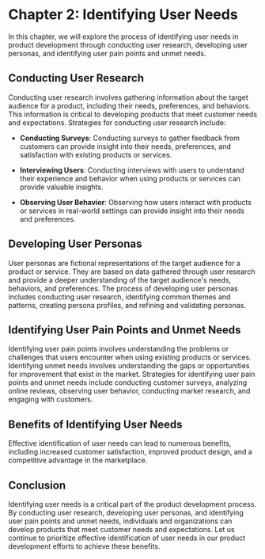 Chapter 2: Identifying User Needs
=================================

In this chapter, we will explore the process of identifying user needs in product development through conducting user research, developing user personas, and identifying user pain points and unmet needs.

Conducting User Research
------------------------

Conducting user research involves gathering information about the target audience for a product, including their needs, preferences, and behaviors. This information is critical to developing products that meet customer needs and expectations. Strategies for conducting user research include:

* **Conducting Surveys**: Conducting surveys to gather feedback from customers can provide insight into their needs, preferences, and satisfaction with existing products or services.

* **Interviewing Users**: Conducting interviews with users to understand their experience and behavior when using products or services can provide valuable insights.

* **Observing User Behavior**: Observing how users interact with products or services in real-world settings can provide insight into their needs and preferences.

Developing User Personas
------------------------

User personas are fictional representations of the target audience for a product or service. They are based on data gathered through user research and provide a deeper understanding of the target audience's needs, behaviors, and preferences. The process of developing user personas includes conducting user research, identifying common themes and patterns, creating persona profiles, and refining and validating personas.

Identifying User Pain Points and Unmet Needs
--------------------------------------------

Identifying user pain points involves understanding the problems or challenges that users encounter when using existing products or services. Identifying unmet needs involves understanding the gaps or opportunities for improvement that exist in the market. Strategies for identifying user pain points and unmet needs include conducting customer surveys, analyzing online reviews, observing user behavior, conducting market research, and engaging with customers.

Benefits of Identifying User Needs
----------------------------------

Effective identification of user needs can lead to numerous benefits, including increased customer satisfaction, improved product design, and a competitive advantage in the marketplace.

Conclusion
----------

Identifying user needs is a critical part of the product development process. By conducting user research, developing user personas, and identifying user pain points and unmet needs, individuals and organizations can develop products that meet customer needs and expectations. Let us continue to prioritize effective identification of user needs in our product development efforts to achieve these benefits.
